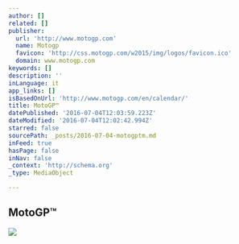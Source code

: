 ```yaml
---
author: []
related: []
publisher:
  url: 'http://www.motogp.com'
  name: Motogp
  favicon: 'http://css.motogp.com/w2015/img/logos/favicon.ico'
  domain: www.motogp.com
keywords: []
description: ''
inLanguage: it
app_links: []
isBasedOnUrl: 'http://www.motogp.com/en/calendar/'
title: MotoGP™
datePublished: '2016-07-04T12:03:59.223Z'
dateModified: '2016-07-04T12:02:42.994Z'
starred: false
sourcePath: _posts/2016-07-04-motogptm.md
inFeed: true
hasPage: false
inNav: false
_context: 'http://schema.org'
_type: MediaObject

---
```

<article style=""><h1>MotoGP™</h1><img src="http://css.motogp.com/w2015/img/event/324x143/AUST1.jpg?version=5f29961a123d9c4f1b8020f11c82902afe2d56f2aa0dff0c5dd224af5d262bdc" /></article>